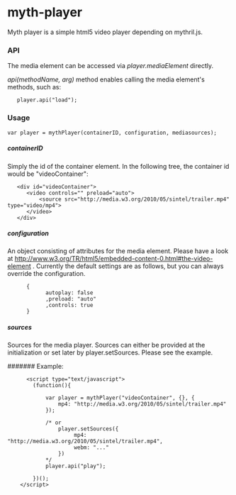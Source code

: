 # myth-player
Myth player is a simple html5 video player depending on mythril.js.

### API

The media element can be accessed via *player.mediaElement* directly. 

*api(methodName, arg)* method enables calling the media element's methods, such as: 

```
   player.api("load");
```

### Usage

```
var player = mythPlayer(containerID, configuration, mediasources);
```
##### containerID
Simply the id of the container element. In the following tree, the container id would be "videoContainer":

```
   <div id="videoContainer">
      <video controls="" preload="auto">
          <source src="http://media.w3.org/2010/05/sintel/trailer.mp4" type="video/mp4">
      </video>
   </div>
```

##### configuration

An object consisting of attributes for the media element. Please have a look at http://www.w3.org/TR/html5/embedded-content-0.html#the-video-element . Currently the default settings are as follows, but you can always override the configuration.

```
      {
            autoplay: false
            ,preload: "auto"
            ,controls: true
      }
```

##### sources

Sources for the media player. Sources can either be provided at the initialization or set later by player.setSources. Please see the example.

####### Example:
```
      <script type="text/javascript">
        (function(){

            var player = mythPlayer("videoContainer", {}, {
                mp4: "http://media.w3.org/2010/05/sintel/trailer.mp4"
            });

            /* or 
                player.setSources({
                     mp4: "http://media.w3.org/2010/05/sintel/trailer.mp4",
                     webm: "..."
                })
            */
            player.api("play");

        })();
    </script>
```
